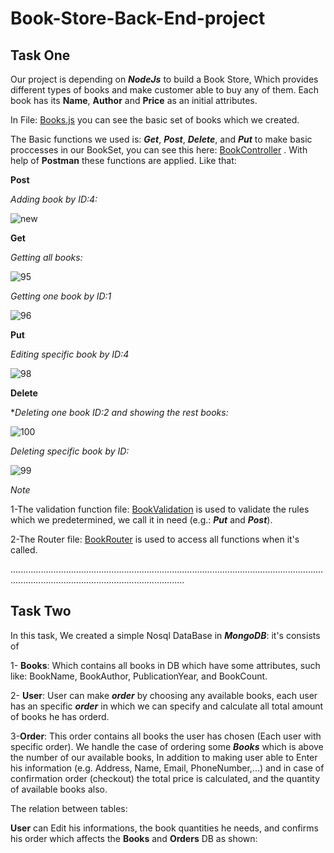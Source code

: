 # Book-Store-Back-End-project
## Task One

Our project is depending on ***NodeJs*** to build a Book Store, Which provides different types of books and make customer able to buy any of them. Each book has its **Name**, **Author** and **Price** as an initial attributes.

In File: [Books.js](https://github.com/Nourelshehry/Book-Store-Backe-End-project/blob/main/models/book.js) you can see the basic set of books which we created.

The Basic functions we used is: ***Get***, ***Post***, ***Delete***, and ***Put*** to make basic proccesses in our BookSet, you can see this here: [BookController](https://github.com/Aml-Hassan-Abd-El-hamid/Book-Store-Backe-End-project/blob/WarmUP-task/controllers/book_controller.js)  . With help of **Postman** these functions are applied. Like that:


**Post**

*Adding book by ID:4:*

![new](https://user-images.githubusercontent.com/76706477/229152745-e1def581-3450-4807-888e-89775b6d60dd.png)



**Get**

*Getting all books:*

![95](https://user-images.githubusercontent.com/76706477/229019758-c79cd33d-d521-4695-a075-736832f430d1.png)


*Getting one book by ID:1*

![96](https://user-images.githubusercontent.com/76706477/229019871-c6127a68-c793-4205-b253-d49e7969ddba.png)


**Put**

*Editing specific book by ID:4*

![98](https://user-images.githubusercontent.com/76706477/229020118-1ca29141-3731-4ced-a527-18673f0e64f6.png)


**Delete**

**Deleting one book ID:2 and showing the rest books:*

![100](https://user-images.githubusercontent.com/76706477/229020317-87ae0b19-66f8-42da-8236-b90a3040b641.png)


*Deleting specific book by ID:*

![99](https://user-images.githubusercontent.com/76706477/229020287-f5c0ecf4-deb6-483f-b807-31485d036231.png)







*Note*

1-The validation function file: [BookValidation](https://github.com/Aml-Hassan-Abd-El-hamid/Book-Store-Backe-End-project/blob/WarmUP-task/helper/validation.js) is used to validate the rules which we predetermined, we call it in need (e.g.: ***Put*** and ***Post***).

2-The Router file: [BookRouter](https://github.com/Aml-Hassan-Abd-El-hamid/Book-Store-Backe-End-project/blob/WarmUP-task/routes/book_router.js)  is used to access all functions when it's called.


.................................................................................................................................................................................................
## Task Two
In this task, We created a simple Nosql DataBase in ***MongoDB***:
it's consists of 

1- **Books**: Which contains all books in DB which have some attributes, such like: BookName, BookAuthor, PublicationYear, and BookCount.

2- **User**: User can make ***order*** by choosing any available books, each user has an specific ***order*** in which we can specify and calculate all total amount of books he has orderd.

3-**Order**: This order contains all books the user has chosen (Each user with specific order). We handle the case of ordering some ***Books*** which is above the number of our available books, In addition to making user able to Enter his information (e.g. Address, Name, Email, PhoneNumber,...) and in case of confirmation order (checkout) the total price is calculated, and the quantity of available books also.


The relation between tables:




**User** can Edit his informations, the book quantities he needs, and confirms his order which affects the **Books** and **Orders** DB as shown:


